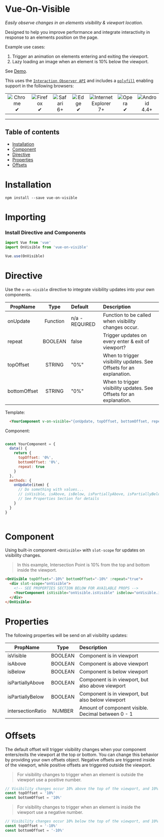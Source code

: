 # Vue-On-Visible

*Easily observe changes in an elements visibility & viewport location.*

Designed to help you improve performance and integrate interactivity in response to an elements position on the page. 

Example use cases:
1. Trigger an animation on elements entering and exiting the viewport.
2. Lazy loading an image when an element is 10% below the viewport. 

See [Demo](https://adrienhobbs.github.io/vue-on-visible/).

This uses the [`Interaction Observer API`](https://developer.mozilla.org/en-US/docs/Web/API/Intersection_Observer_API) and includes a [`polyfill`](https://github.com/w3c/IntersectionObserver/blob/master/polyfill/README.md) enabling support in the following browsers:

<table>
  <tr>
    <td align="center">
      <img src="https://raw.github.com/alrra/browser-logos/39.2.2/src/chrome/chrome_48x48.png" alt="Chrome"><br>
      ✔
    </td>
    <td align="center">
      <img src="https://raw.github.com/alrra/browser-logos/39.2.2/src/firefox/firefox_48x48.png" alt="Firefox"><br>
      ✔
    </td>
    <td align="center">
      <img src="https://raw.github.com/alrra/browser-logos/39.2.2/src/safari/safari_48x48.png" alt="Safari"><br>
      6+
    </td>
    <td align="center">
      <img src="https://raw.github.com/alrra/browser-logos/39.2.2/src/edge/edge_48x48.png" alt="Edge"><br>
      ✔
    </td>
    <td align="center">
      <img src="https://raw.github.com/alrra/browser-logos/39.2.2/src/archive/internet-explorer_7-8/internet-explorer_7-8_48x48.png" alt="Internet Explorer"><br>
      7+
    </td>
    <td align="center">
      <img src="https://raw.github.com/alrra/browser-logos/39.2.2/src/opera/opera_48x48.png" alt="Opera"><br>
      ✔
    </td>
    <td align="center">
      <img src="https://raw.github.com/alrra/browser-logos/39.2.2/src/android/android_48x48.png" alt="Android"><br>
      4.4+
    </td>
  </tr>
</table>

---

## Table of contents

- [Installation](#installation)
- [Component](#component)
- [Directive](#directive)
- [Properties](#properties)
- [Offsets](#offsets)

# Installation

```
npm install --save vue-on-visible
```

# Importing

### Install Directive and Components

```javascript
import Vue from 'vue'
import OnVisible from 'vue-on-visible'

Vue.use(OnVisible)
```

# Directive 
Use the `v-on-visible` directive to integrate visibility updates into your own components.

| PropName     | Type     | Default        | Description                                                         |
| ------------ | :------: | :------------- | :------------------------------------------------------------------ |
| onUpdate     | Function | n/a - REQUIRED | Function to be called when visibility changes occur.                |
| repeat       | BOOLEAN  | false          | Trigger updates on every enter & exit of viewport?                  |
| topOffset    | STRING   | "0%"           | When to trigger visibility updates. See Offsets for an explanation. |
| bottomOffset | STRING   | "0%"           | When to trigger visibility updates. See Offsets for an explanation. |

Template: 
```html
  <YourComponent v-on-visible="{onUpdate, topOffset, bottomOffset, repeat}" />
```

Component:
```javascript

const YourComponent = {
  data() {
    return {
      topOffset: '0%',
      bottomOffset: '0%',
      repeat: true 
    }
  },
  methods: {
    onUpdate(item) {
      // Do something with values...
      // isVisible, isAbove, isBelow, isPartiallyAbove, isPartiallyBelow, intersectionRatio
      // See Properties Section for details
    }
  }
}
  
```
# Component
Using built-in component `<OnVisible>` with `slot-scope` for updates on visibility changes.

> In this example, Intersection Point is 10% from the top and bottom inside the viewport. 
      
```html
<OnVisible topOffset="-10%" bottomOffset="-10%" :repeat="true">
  <div slot-scope="onVisible">
    <!-- SEE PROPERTIES SECTION BELOW FOR AVAILABLE PROPS -->
    <YourComponent isVisible="onVisible.isVisible" isBelow="onVisible.isBelow"/>
  </div>
</OnVisible>

```

# Properties
The following properties will be send on all visibility updates:

| PropName          | Type    | Description                                        |
| ----------------- | :-----: | :------------------------------------------------- |
| isVisible         | BOOLEAN | Component is in viewport                           |
| isAbove           | BOOLEAN | Component is above viewport                        |
| isBelow           | BOOLEAN | Component is below viewport                        |
| isPartiallyAbove  | BOOLEAN | Component is in viewport, but also above viewport  |
| isPartiallyBelow  | BOOLEAN | Component is in viewport, but also below viewport  |
| intersectionRatio | NUMBER  | Amount of component visible. Decimal between 0 - 1 |

# Offsets
The default offset will trigger visibility changes when your component enters/exits the viewport at the top or bottom. You can change this behavior by providing your own offsets object. Negative offsets are triggered inside of the viewport, while positive offsets are triggered outside the viewport.

> For visibility changes to trigger when an element is outside the viewport use a positive number.

```javascript
// Visibility changes occur 10% above the top of the viewport, and 10% below the bottom of the viewport.
const topOffset = '10%'
const bottomOffset = '10%'
```
> For visibility changes to trigger when an element is inside the viewport use a negative number.

```javascript
// Visibility changes occur 10% below the top of the viewport, and 10% above the bottom of the viewport.
const topOffset = '-10%'
const bottomOffset = '-10%'
```